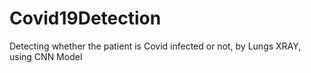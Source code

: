 # Covid19Detection
Detecting whether the patient is Covid infected or not, by Lungs XRAY, using CNN Model 
